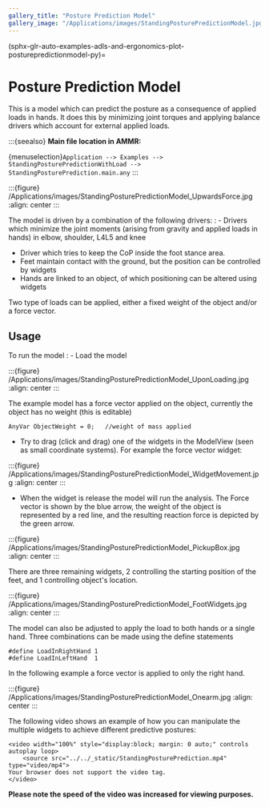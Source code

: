 ```yaml
---
gallery_title: "Posture Prediction Model"
gallery_image: "/Applications/images/StandingPosturePredictionModel.jpg"
---
```

(sphx-glr-auto-examples-adls-and-ergonomics-plot-posturepredictionmodel-py)=

# Posture Prediction Model

This is a model which can predict the posture as a consequence of applied loads in hands.
It does this by minimizing joint torques and applying balance drivers which account for external
applied loads.


:::{seealso}
**Main file location in AMMR:**

{menuselection}`Application --> Examples --> StandingPosturePredictionWithLoad -->
StandingPosturePrediction.main.any`
:::

:::{figure} /Applications/images/StandingPosturePredictionModel_UpwardsForce.jpg
:align: center
:::

The model is driven by a combination of the following drivers:
: - Drivers which minimize the joint moments (arising from gravity and applied loads in hands) in elbow, shoulder, L4L5 and knee
  - Driver which tries to keep the CoP inside the foot stance area.
  - Feet maintain contact with the ground, but the position can be controlled by widgets
  - Hands are linked to an object, of which positioning can be altered using widgets

Two type of loads can be applied, either a fixed weight of the object and/or a force vector.

## Usage

To run the model
: - Load the model

:::{figure} /Applications/images/StandingPosturePredictionModel_UponLoading.jpg
:align: center
:::

The example model has a force vector applied on the object, currently the object has no weight (this is editable)

```AnyScriptDoc
AnyVar ObjectWeight = 0;   //weight of mass applied
```

- Try to drag (click and drag) one of the widgets in the ModelView (seen as small coordinate systems). For example the force vector widget:

:::{figure} /Applications/images/StandingPosturePredictionModel_WidgetMovement.jpg
:align: center
:::

- When the widget is release the model will run the analysis. The Force vector is shown by the blue arrow, the weight of the object is represented by a red line, and the resulting reaction force is depicted by the green arrow.

:::{figure} /Applications/images/StandingPosturePredictionModel_PickupBox.jpg
:align: center
:::

There are three remaining widgets, 2 controlling the starting position of the feet, and 1 controlling object's location.

:::{figure} /Applications/images/StandingPosturePredictionModel_FootWidgets.jpg
:align: center
:::

The model can also be adjusted to apply the load to both hands or a single hand.
Three combinations can be made using the define statements

```AnyScriptDoc
#define LoadInRightHand 1
#define LoadInLeftHand  1
```

In the following example a force vector is applied to only the right hand.

:::{figure} /Applications/images/StandingPosturePredictionModel_Onearm.jpg
:align: center
:::

The following video shows an example of how you can manipulate the multiple widgets to achieve different predictive postures:

```{raw} html
<video width="100%" style="display:block; margin: 0 auto;" controls autoplay loop>
    <source src="../../_static/StandingPosturePrediction.mp4" type="video/mp4">
Your browser does not support the video tag.
</video>
```

**Please note the speed of the video was increased for viewing purposes.**

```{image} /Applications/images/StandingPosturePredictionModel.jpg
```
